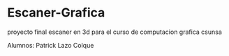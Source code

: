 # Escaner-Grafica
proyecto final escaner en 3d para el curso de computacion grafica csunsa

Alumnos: Patrick Lazo Colque
